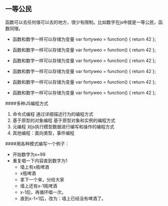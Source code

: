## 一等公民
函数可以去任何值可以去的地方，很少有限制。比如数字在js中就是一等公民，函数同理。

+ 函数和数字一样可以存储为变量
var fortyweo = function() { return 42 };

+ 函数和数字一样可以存储为变量
var fortyweo = function() { return 42 };

+ 函数和数字一样可以存储为变量
var fortyweo = function() { return 42 };

+ 函数和数字一样可以存储为变量
var fortyweo = function() { return 42 };

+ 函数和数字一样可以存储为变量
var fortyweo = function() { return 42 };

+ 函数和数字一样可以存储为变量
var fortyweo = function() { return 42 };


####多种JS编程方式
1. 命令式编程
    通过详细描述行为的编程方式
2. 基于原型的对象编程
    基于原型对象和实例的编程方式
3. 元编程
    对js执行模型数据进行编写和操作的编程方式
4. 其他编程：面向类型，事件编程

####用各种模式编写一个例子：
+ 开始数字为x=99
+ 重复唱一下内容直到数字为1
    + 墙上有x瓶啤酒
    + x瓶啤酒
    + 拿下一个来，分给大家
    + 墙上还有x-1瓶啤酒
    + x-1后，再循环唱一次。
    + 直到x-1=1后，改为：墙上已经没有啤酒了。
